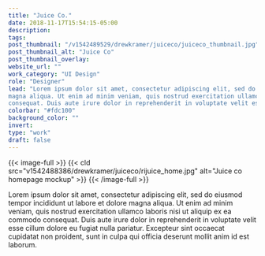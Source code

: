 ```yaml
---
title: "Juice Co."
date: 2018-11-17T15:54:15-05:00
description:
tags:
post_thumbnail: "/v1542489529/drewkramer/juiceco/juiceco_thumbnail.jpg"
post_thumbnail_alt: "Juice Co"
post_thumbnail_overlay: 
website_url: ""
work_category: "UI Design"
role: "Designer"
lead: "Lorem ipsum dolor sit amet, consectetur adipiscing elit, sed do eiusmod tempor incididunt ut labore et dolore
magna aliqua. Ut enim ad minim veniam, quis nostrud exercitation ullamco laboris nisi ut aliquip ex ea commodo
consequat. Duis aute irure dolor in reprehenderit in voluptate velit esse cillum dolore eu fugiat nulla pariatur."
colorbar: "#fdc100"
background_color: ""
invert:
type: "work"
draft: false
---
```


{{< image-full >}}
{{< cld src="v1542488386/drewkramer/juiceco/rijuice_home.jpg" alt="Juice co homepage mockup" >}}
{{< /image-full >}}

Lorem ipsum dolor sit amet, consectetur adipiscing elit, sed do eiusmod tempor incididunt ut labore et dolore magna aliqua. Ut enim ad minim veniam, quis nostrud exercitation ullamco laboris nisi ut aliquip ex ea commodo consequat. Duis aute irure dolor in reprehenderit in voluptate velit esse cillum dolore eu fugiat nulla pariatur. Excepteur sint occaecat cupidatat non proident, sunt in culpa qui officia deserunt mollit anim id est laborum.